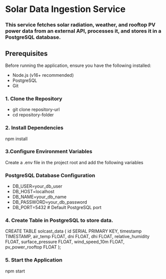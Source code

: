 # Solar Data Ingestion Service
### This service fetches solar radiation, weather, and rooftop PV power data from an external API, processes it, and stores it in a PostgreSQL database.

## Prerequisites
Before running the application, ensure you have the following installed:

- Node.js (v16+ recommended)
- PostgreSQL
- Git

### 1. **Clone  the Repository**

- git clone repository-url
- cd repository-folder

### 2. Install Dependencies
   npm install

### 3.Configure Environment Variables
Create a .env file in the project root and add the following variables

### PostgreSQL Database Configuration
- DB_USER=your_db_user
- DB_HOST=localhost
- DB_NAME=your_db_name
- DB_PASSWORD=your_db_password
- DB_PORT=5432  # Default PostgreSQL port


### 4. Create Table in PostgreSQL to store data.

CREATE TABLE solcast_data (
    id SERIAL PRIMARY KEY,
    timestamp TIMESTAMP,
    air_temp FLOAT,
    dni FLOAT,
    dhi FLOAT,
    relative_humidity FLOAT,
    surface_pressure FLOAT,
    wind_speed_10m FLOAT,
    pv_power_rooftop FLOAT
);

### 5. Start the Application
   npm start
